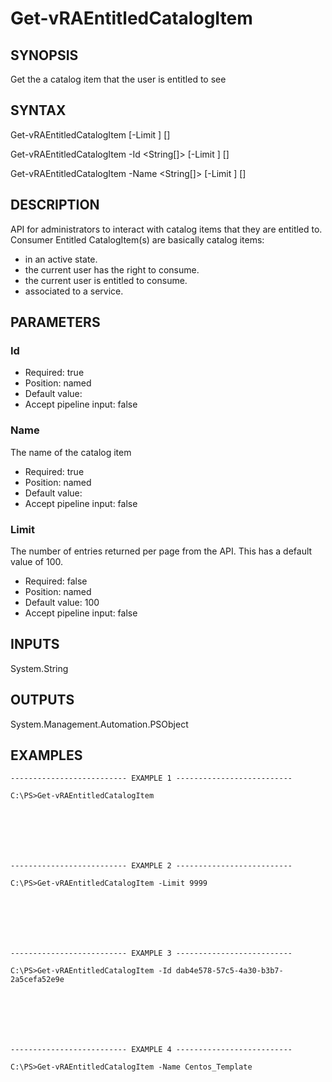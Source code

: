 # Get-vRAEntitledCatalogItem

## SYNOPSIS
    
Get the a catalog item that the user is entitled to see

## SYNTAX
 Get-vRAEntitledCatalogItem [-Limit <String>] [<CommonParameters>] Get-vRAEntitledCatalogItem -Id <String[]> [-Limit <String>] [<CommonParameters>] Get-vRAEntitledCatalogItem -Name <String[]> [-Limit <String>] [<CommonParameters>]    

## DESCRIPTION

API for administrators to interact with catalog items that they are entitled to. Consumer Entitled CatalogItem(s) are basically catalog items:
- in an active state.
- the current user has the right to consume.
- the current user is entitled to consume.
- associated to a service.

## PARAMETERS


### Id

* Required: true
* Position: named
* Default value: 
* Accept pipeline input: false

### Name

The name of the catalog item
* Required: true
* Position: named
* Default value: 
* Accept pipeline input: false

### Limit

The number of entries returned per page from the API. This has a default value of 100.
* Required: false
* Position: named
* Default value: 100
* Accept pipeline input: false

## INPUTS

System.String

## OUTPUTS

System.Management.Automation.PSObject

## EXAMPLES
```
-------------------------- EXAMPLE 1 --------------------------

C:\PS>Get-vRAEntitledCatalogItem







-------------------------- EXAMPLE 2 --------------------------

C:\PS>Get-vRAEntitledCatalogItem -Limit 9999







-------------------------- EXAMPLE 3 --------------------------

C:\PS>Get-vRAEntitledCatalogItem -Id dab4e578-57c5-4a30-b3b7-2a5cefa52e9e







-------------------------- EXAMPLE 4 --------------------------

C:\PS>Get-vRAEntitledCatalogItem -Name Centos_Template
```

